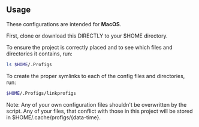 ## Usage
These configurations are intended for **MacOS**.

First, clone or download this DIRECTLY to your $HOME directory.

To ensure the project is correctly placed and to see which files and directories it contains, run:

```bash
ls $HOME/.Profigs
```

To create the proper symlinks to each of the config files and directories, run:

```bash
$HOME/.Profigs/linkprofigs
```

Note: Any of your own configuration files shouldn't be overwritten by the script.
Any of your files, that conflict with those in this project will be stored in $HOME/.cache/profigs/{data-time}.
